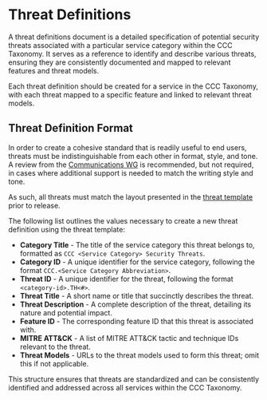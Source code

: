 # Threat Definitions

A threat definitions document is a detailed specification of potential security threats associated with a particular service category within the CCC Taxonomy. It serves as a reference to identify and describe various threats, ensuring they are consistently documented and mapped to relevant features and threat models.

Each threat definition should be created for a service in the CCC Taxonomy, with each threat mapped to a specific feature and linked to relevant threat models.

## Threat Definition Format

In order to create a cohesive standard that is readily useful to end users, threats must be indistinguishable from each other in format, style, and tone. A review from the [Communications WG] is recommended, but not required, in cases where additional support is needed to match the writing style and tone.

As such, all threats must match the layout presented in the [threat template](../templates/threats.yaml) prior to release.

The following list outlines the values necessary to create a new threat definition using the threat template:

- **Category Title** - The title of the service category this threat belongs to, formatted as `CCC <Service Category> Security Threats`.
- **Category ID** - A unique identifier for the service category, following the format `CCC.<Service Category Abbreviation>`.
- **Threat ID** - A unique identifier for the threat, following the format `<category-id>.TH<#>`.
- **Threat Title** - A short name or title that succinctly describes the threat.
- **Threat Description** - A complete description of the threat, detailing its nature and potential impact.
- **Feature ID** - The corresponding feature ID that this threat is associated with.
- **MITRE ATT&CK** - A list of MITRE ATT&CK tactic and technique IDs relevant to the threat.
- **Threat Models** - URLs to the threat models used to form this threat; omit this if not applicable.

This structure ensures that threats are standardized and can be consistently identified and addressed across all services within the CCC Taxonomy.

[Communications WG]: ../../working-groups/communications/charter.md
